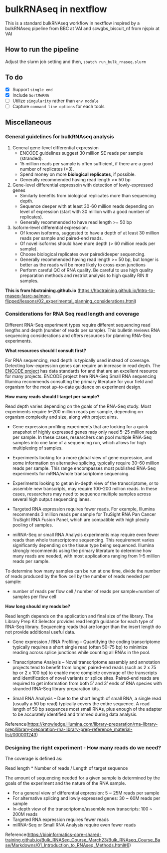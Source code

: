 # bulkRNAseq in nextflow

This is a standard bulkRNAseq workflow in nextflow inspired by a bulkRNAseq pipeline from BBC at VAI and scwgbs_biscuit_nf from njspix at VAI

## How to run the pipeline
Adjust the slurm job setting and then, `sbatch run_bulk_rnaseq.slurm`

## To do
- [x] Support `single end`
- [x] Include `SortMeRNA`
- [ ] Utilize `singularity` rather than `env module`
- [ ] Capture `command line options` for each tools

## Miscellaneous

### General guidelines for bulkRNAseq analysis
1. General gene-level differential expression
   - ENCODE guidelines suggest 30 million SE reads per sample (stranded).
   - 15 million reads per sample is often sufficient, if there are a good number of replicates (>3).
   - Spend money on more **biological replicates**, if possible.
   - Generally recommended having read length >= 50 bp
2. Gene-level differential expressoin with detection of lowly-expressed genes
   - Similarly benefits from biological replicates more than sequencing depth.
   - Sequence deeper with at least 30-60 million reads depending on level of expression (start with 30 million with a good number of replicates).
   - Generally recommended to have read length >= 50 bp
3. Isoform-level differential expression:
   - Of known isoforms, suggested to have a depth of at least 30 million reads per sample and paired-end reads.
   - Of novel isoforms should have more depth (> 60 million reads per sample).
   - Choose biological replicates over paired/deeper sequencing.
   - Generally recommended having read length >= 50 bp, but longer is better as the reads will be more likely to cross exon junctions
   - Perform careful QC of RNA quality. Be careful to use high quality preparation methods and restrict analysis to high quality RIN # samples.

**This is from hbctraining.github.io** (https://hbctraining.github.io/Intro-to-rnaseq-fasrc-salmon-flipped/lessons/02_experimental_planning_considerations.html)

### Considerations for RNA Seq read length and coverage
Different RNA-Seq experiment types require different sequencing read lengths and depth (number of reads per sample). This bulletin reviews RNA sequencing considerations and offers resources for planning RNA-Seq experiments.

**What resources should I consult first?**

For RNA sequencing, read depth is typically used instead of coverage. Detecting low-expression genes can require an increase in read depth. The [ENCODE project](https://www.encodeproject.org/documents/cede0cbe-d324-4ce7-ace4-f0c3eddf5972/@@download/attachment/ENCODE%20Best%20Practices%20for%20RNA_v2.pdf) has data standards for and that are an excellent resource for many projects.
ENCODE project here RNA-Seq Small RNA sequencing Illumina recommends consulting the primary literature for your field and organism for the most up-to-date
guidance on experiment design.

**How many reads should I target per sample?**

Read depth varies depending on the goals of the RNA-Seq study. Most experiments require 5–200 million reads per sample, depending on organism complexity and size, along with project aims.

- Gene expression profiling experiments that are looking for a quick snapshot of highly expressed genes may only need 5–25 million reads per sample. In these cases, researchers can pool multiple RNA-Seq samples into one lane of a sequencing run, which allows for high multiplexing of samples.

- Experiments looking for a more global view of gene expression, and some information on alternative splicing, typically require 30–60 million reads per sample. This range encompasses most published RNA-Seq experiments for mRNA/whole transcriptome sequencing.

- Experiments looking to get an in-depth view of the transcriptome, or to assemble new transcripts, may require 100–200 million reads. In these cases, researchers may need to sequence multiple samples across several high output sequencing lanes.

- Targeted RNA expression requires fewer reads. For example, Illumina recommends 3 million reads per sample for TruSight RNA Pan Cancer TruSight RNA Fusion Panel, which are compatible with high plexity pooling of samples. 

- miRNA-Seq or small RNA Analysis experiments may require even fewer reads than whole transcriptome sequencing. This requirement varies significantly depending on the tissue type being sequenced. Illumina strongly recommends using the primary literature to determine how many reads are needed, with most applications ranging from 1–5 million reads per sample. 

To determine how many samples can be run at one time, divide the number of reads produced by the flow cell by the number of reads needed per sample: 

- number of reads per flow cell / number of reads per sample=number of samples per flow cell

**How long should my reads be?**

Read length depends on the application and final size of the library. The Library Prep Kit Selector provides read length guidance for each type of RNA-Seq library. Sequencing reads that are longer than the insert length do not provide additional useful data.

- Gene expression / RNA Profiling – Quantifying the coding transcriptome typically requires a short single read (often 50–75 bp) to minimize reading across splice junctions while counting all RNAs in the pool.

- Transcriptome Analysis – Novel transcriptome assembly and annotation projects tend to benefit from longer, paired-end reads (such as 2 x 75 bp or 2 x 100 bp) to enable more complete coverage of the transcripts and identification of novel variants or splice sites. Paired-end reads are required to get
information from both 5’ and 3’ ends of RNA species with stranded RNA-Seq library preparation kits.

- Small RNA Analysis – Due to the short length of small RNA, a single read (usually a 50 bp read)
typically covers the entire sequence. A read length of 50 bp sequences most small RNAs, plus enough of the adapter to be accurately identified and trimmed during data analysis.

Reference(https://knowledge.illumina.com/library-preparation/rna-library-prep/library-preparation-rna-library-prep-reference_material-list/000001243)

### Designing the right experiment - How many reads do we need?

The coverage is defined as:

Read length * Number of reads / Length of target sequence

The amount of sequencing needed for a given sample is determined by the goals of the experiment and the nature of the RNA sample.

- For a general view of differential expression: 5 ~ 25M reads per sample
- For alternative splicing and lowly expressed genes: 30 ~ 60M reads per sample
- In-depth view of the transcriptome/assemble new transcripts: 100 ~ 200M reads
- Targeted RNA expression requires fewer reads
- miRNA-Seq or Small RNA Analysis require even fewer reads

Reference(https://bioinformatics-core-shared-training.github.io/Bulk_RNASeq_Course_March23/Bulk_RNAseq_Course_Base/Markdowns/01_Introduction_to_RNAseq_Methods.html#6)